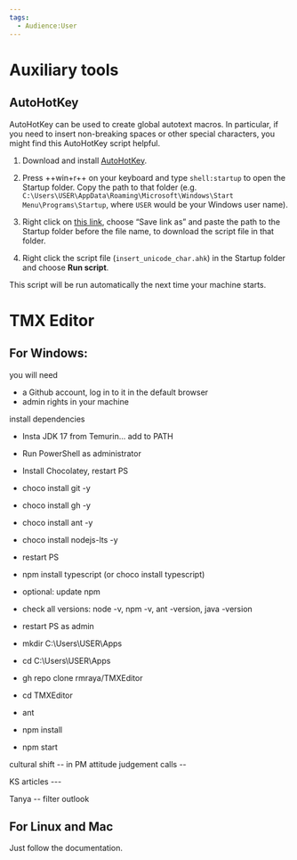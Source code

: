 ```yaml
---
tags:
  - Audience꞉User
---
```


# Auxiliary tools

## AutoHotKey

AutoHotKey can be used to create global autotext macros. In particular, if you need to insert non-breaking spaces or other special characters, you might find this AutoHotKey script helpful.

1. Download and install [AutoHotKey](https://www.autohotkey.com/download/).

2. Press ++win+r++ on your keyboard and type `shell:startup` to open the Startup folder. Copy the path to that folder (e.g. `C:\Users\USER\AppData\Roaming\Microsoft\Windows\Start Menu\Programs\Startup`, where `USER` would be your Windows user name).

3. Right click on [this link](files/ahk/insert_unicode_char.ahk), choose “Save link as” and paste the path to the Startup folder before the file name, to download the script file in that folder.

4. Right click the script file (`insert_unicode_char.ahk`) in the Startup folder and choose **Run script**.

This script will be run automatically the next time your machine starts.

# TMX Editor

## For Windows:

you will need 
- a Github account, log in to it in the default browser
- admin rights in your machine

install dependencies

- Insta JDK 17 from Temurin... add to PATH
- Run PowerShell as administrator
- Install Chocolatey, restart PS
- choco install git -y
- choco install gh -y
- choco install ant -y
- choco install nodejs-lts -y
- restart PS
- npm install typescript (or choco install typescript)
- optional: update npm
- check all versions: node -v, npm -v, ant -version, java -version
- restart PS as admin

- mkdir C:\Users\USER\Apps
- cd C:\Users\USER\Apps
- gh repo clone rmraya/TMXEditor
- cd TMXEditor
- ant
- npm install
- npm start


cultural shift -- in PM attitude 
judgement calls -- 

KS articles --- 

Tanya -- filter outlook


## For Linux and Mac

Just follow the documentation.